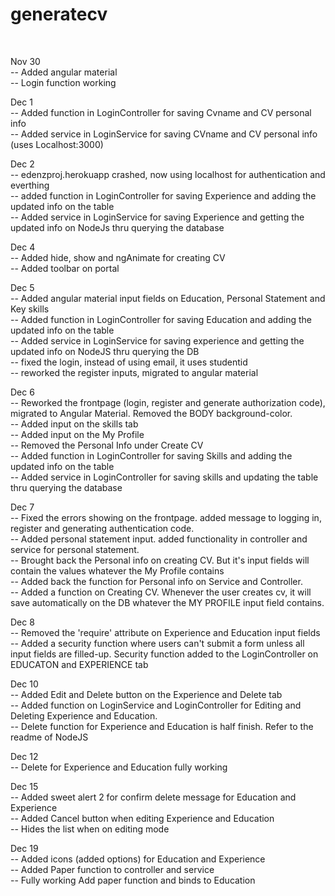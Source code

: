 # generatecv
<br>


Nov 30 <br>
-- Added angular material <br>
-- Login function working <br>

Dec 1 <br>
-- Added function in LoginController for saving Cvname and CV personal info <br>
-- Added service in LoginService for saving CVname and CV personal info (uses Localhost:3000) <br>

Dec 2 <br>
-- edenzproj.herokuapp crashed, now using localhost for authentication and everthing <br>
-- added function in LoginController for saving Experience and adding the updated info on the table <br>
-- Added service in LoginService for saving Experience and getting the updated info on NodeJs thru querying the database <br>


Dec 4 <br>
-- Added hide, show and ngAnimate for creating CV <br>
-- Added toolbar on portal <br>

Dec 5 <br>
-- Added angular material input fields on Education, Personal Statement and Key skills <br>
-- Added function in LoginController for saving Education and adding the updated info on the table <br>
-- Added service in LoginService for saving experience and getting the updated info on NodeJS thru querying the DB <br>
-- fixed the login, instead of using email, it uses studentid <br>
-- reworked the register inputs, migrated to angular material <br>

Dec 6 <br>
-- Reworked the frontpage (login, register and generate authorization code), migrated to Angular Material. Removed the BODY background-color. <br>
-- Added input on the skills tab <br>
-- Added input on the My Profile <br>
-- Removed the Personal Info under Create CV <br>
-- Added function in LoginController for saving Skills and adding the updated info on the table <br>
-- Added service in LoginController for saving skills and updating the table thru querying the database <br>

Dec 7 <br>
-- Fixed the errors showing on the frontpage. added message to logging in, register and generating authentication code. <br>
-- Added personal statement input. added functionality in controller and service for personal statement. <br>
-- Brought back the Personal info on creating CV. But it's input fields will contain the values whatever the My Profile contains <br>
-- Added back the function for Personal info on Service and Controller. <br>
-- Added a function on Creating CV. Whenever the user creates cv, it will save automatically on the DB whatever the MY PROFILE input field contains. <br>

Dec 8 <br>
-- Removed the 'require' attribute on Experience and Education input fields <br>
-- Added a security function where users can't submit a form unless all input fields are filled-up. Security function added to the LoginController on EDUCATON and EXPERIENCE tab <br>

Dec 10 <br>
-- Added Edit and Delete button on the Experience and Delete tab <br>
-- Added function on LoginService and LoginController for Editing and Deleting Experience and Education. <br>
-- Delete function for Experience and Education is half finish. Refer to the readme of NodeJS <br>

Dec 12 <br>
-- Delete for Experience and Education fully working <br>

Dec 15 <br>
-- Added sweet alert 2 for confirm delete message for Education and Experience <br>
-- Added Cancel button when editing Experience and Education <br>
-- Hides the list when on editing mode <br>

Dec 19 <br>
-- Added icons (added options) for Education and Experience <br>
-- Added Paper function to controller and service <br>
-- Fully working Add paper function and binds to Education <br>
